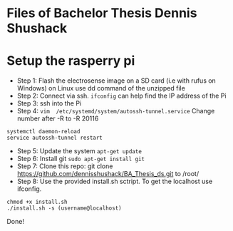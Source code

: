 # Files of Bachelor Thesis Dennis Shushack
# Setup the rasperry pi

* Step 1: Flash the electrosense image on a SD card (i.e with rufus on Windows) on Linux use dd command of the unzipped file
* Step 2: Connect via ssh. `ifconfig` can help find the IP address of the Pi
* Step 3: ssh into the Pi
* Step 4: `vim  /etc/systemd/system/autossh-tunnel.service` Change number after -R to -R 20116
```
systemctl daemon-reload
service autossh-tunnel restart 
```
* Step 5: Update the system `apt-get update`
* Step 6: Install git `sudo apt-get install git`
* Step 7: Clone this repo: git clone https://github.com/dennisshushack/BA_Thesis_ds.git to /root/
* Step 8: Use the provided install.sh sctript. To get the localhost use ifconfig.
```
chmod +x install.sh
./install.sh -s (username@localhost)
```

Done!
